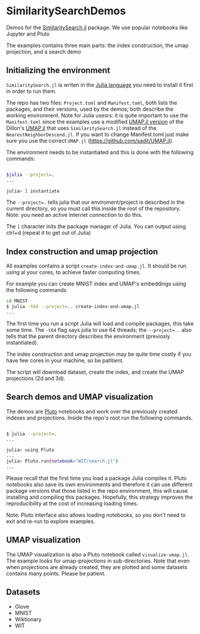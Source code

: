 # SimilaritySearchDemos

Demos for the [SimilaritySearch.jl](https://github.com/sadit/SimilaritySearch.jl) package. We use popular notebooks like Jupyter and Pluto

The examples contains three main parts: the index construction, the umap projection, and a search demo

## Initializing the environment
`SimilaritySearch.jl` is writen in the [Julia language](https://julialang.org/) you need to install it first in order to run them.

The repo has two files: `Project.toml` and `Manifest.toml`, both lists the packages, and their versions, used by the demos; both describe the working environment. Note for Julia usesrs: it is quite important to use the `Manifest.toml` since the examples use a modified [UMAP.jl version](https://github.com/sadit/UMAP.jl) of the Dillon's [UMAP.jl](https://github.com/dillondaudert/UMAP.jl) that uses `SimilaritySearch.jl` instead of the `NearestNeighborDescend.jl`. If you want to change Manifest.toml just make sure you use the correct `UMAP.jl` (https://github.com/sadit/UMAP.jl).

The environment needs to be instantiated and this is done with the following commands:

```bash

$julia --project=.
...

julia> ] instantiate
```

The `--project=.` tells julia that our enviroment/project is described in the current directory, so you must call this inside the root of the repository. Note: you need an active internet connection to do this.

The `]` character inits the package manager of Julia. You can output using ctrl+d (repeat it to get out of Julia)


## Index construction and umap projection
All examples contains a script `create-index-and-umap.jl`. It should be run using al your cores, to achieve faster computing times.

For example you can create MNIST index and UMAP's embeddings using the following commands

```bash 
cd MNIST
$ julia -t64 --project=.. create-index-and-umap.jl
...
```

The first time you run a script Julia will load and compile packages, this take some time.
The `-t64` flag says julia to use 64 threads; the `--project=..` also tells that the parent directory describes the environment (previosly instantiated).

The index construction and umap projection may be quite time costly if you have few cores in your machine, so be patitient.

The script will download dataset, create the index, and create the UMAP projections (2d and 3d).
## Search demos and UMAP visualization
The demos are [Pluto](https://github.com/fonsp/Pluto.jl) notebooks and work over the previously created indexes and projections. Inside the repo's root run the following commands.

```bash

$ julia --project=.
...

julia> using Pluto
...
julia> Pluto.run(notebook="WIT/search.jl")
...
```

Please recall that the first time you load a package Julia compiles it. Pluto notebooks also save its own environments and therefore it can use different package versions that those listed in the repo environment, this will cause installing and compiling this packages. Hopefully, this strategy improves the reproducibility at the cost of increasing loading times.

Note: Pluto interface also allows loading notebooks, so you don't need to exit and re-run to explore examples.

## UMAP visualization
The UMAP visualization is also a Pluto notebook called `visualize-umap.jl`. The example looks for umap-projections in sub-directories. Note that even when projections are already created, they are plotted and some datasets contains many points. Please be patient.

## Datasets
- Glove
- MNIST
- Wiktionary
- WIT